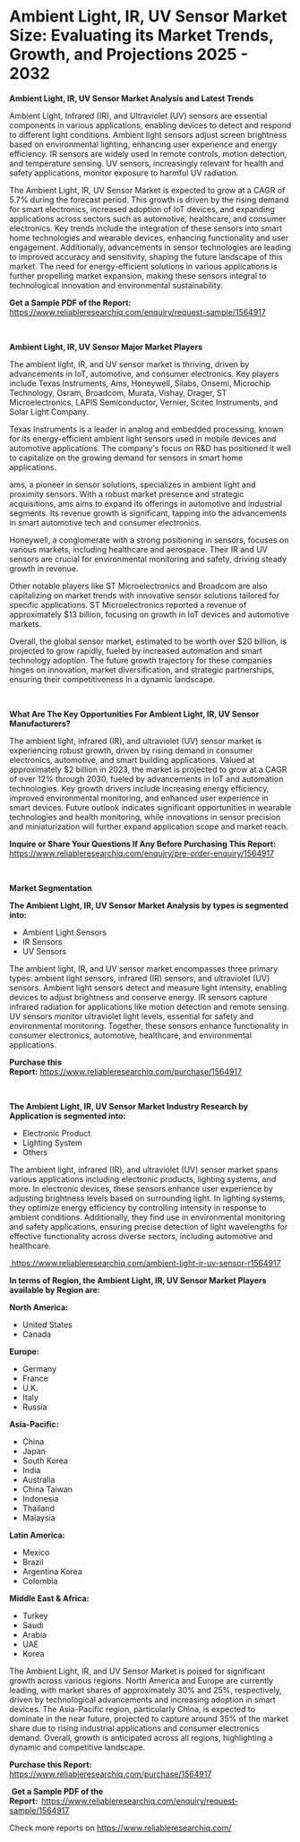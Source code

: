 <p><h1>Ambient Light, IR, UV Sensor Market Size: Evaluating its Market Trends, Growth, and Projections 2025 - 2032</h1></p><p><strong>Ambient Light, IR, UV Sensor Market Analysis and Latest Trends</strong></p>
<p><p>Ambient Light, Infrared (IR), and Ultraviolet (UV) sensors are essential components in various applications, enabling devices to detect and respond to different light conditions. Ambient light sensors adjust screen brightness based on environmental lighting, enhancing user experience and energy efficiency. IR sensors are widely used in remote controls, motion detection, and temperature sensing. UV sensors, increasingly relevant for health and safety applications, monitor exposure to harmful UV radiation.</p><p>The Ambient Light, IR, UV Sensor Market is expected to grow at a CAGR of 5.7% during the forecast period. This growth is driven by the rising demand for smart electronics, increased adoption of IoT devices, and expanding applications across sectors such as automotive, healthcare, and consumer electronics. Key trends include the integration of these sensors into smart home technologies and wearable devices, enhancing functionality and user engagement. Additionally, advancements in sensor technologies are leading to improved accuracy and sensitivity, shaping the future landscape of this market. The need for energy-efficient solutions in various applications is further propelling market expansion, making these sensors integral to technological innovation and environmental sustainability.</p></p>
<p><strong>Get a Sample PDF of the Report:&nbsp;</strong> <a href="https://www.reliableresearchiq.com/enquiry/request-sample/1564917?utm_campaign=1140&utm_medium=2&utm_source=Github&utm_content=ia&utm_term=12022025&utm_id=ambient-light-ir-uv-sensor">https://www.reliableresearchiq.com/enquiry/request-sample/1564917</a></p>
<p>&nbsp;</p>
<p><strong>Ambient Light, IR, UV Sensor Major Market Players</strong></p>
<p><p>The ambient light, IR, and UV sensor market is thriving, driven by advancements in IoT, automotive, and consumer electronics. Key players include Texas Instruments, Ams, Honeywell, Silabs, Onsemi, Microchip Technology, Osram, Broadcom, Murata, Vishay, Drager, ST Microelectronics, LAPIS Semiconductor, Vernier, Scitec Instruments, and Solar Light Company.</p><p>Texas Instruments is a leader in analog and embedded processing, known for its energy-efficient ambient light sensors used in mobile devices and automotive applications. The company's focus on R&D has positioned it well to capitalize on the growing demand for sensors in smart home applications.</p><p>ams, a pioneer in sensor solutions, specializes in ambient light and proximity sensors. With a robust market presence and strategic acquisitions, ams aims to expand its offerings in automotive and industrial segments. Its revenue growth is significant, tapping into the advancements in smart automotive tech and consumer electronics.</p><p>Honeywell, a conglomerate with a strong positioning in sensors, focuses on various markets, including healthcare and aerospace. Their IR and UV sensors are crucial for environmental monitoring and safety, driving steady growth in revenue.</p><p>Other notable players like ST Microelectronics and Broadcom are also capitalizing on market trends with innovative sensor solutions tailored for specific applications. ST Microelectronics reported a revenue of approximately $13 billion, focusing on growth in IoT devices and automotive markets.</p><p>Overall, the global sensor market, estimated to be worth over $20 billion, is projected to grow rapidly, fueled by increased automation and smart technology adoption. The future growth trajectory for these companies hinges on innovation, market diversification, and strategic partnerships, ensuring their competitiveness in a dynamic landscape.</p></p>
<p>&nbsp;</p>
<p><strong>What Are The Key Opportunities For Ambient Light, IR, UV Sensor Manufacturers?</strong></p>
<p><p>The ambient light, infrared (IR), and ultraviolet (UV) sensor market is experiencing robust growth, driven by rising demand in consumer electronics, automotive, and smart building applications. Valued at approximately $2 billion in 2023, the market is projected to grow at a CAGR of over 12% through 2030, fueled by advancements in IoT and automation technologies. Key growth drivers include increasing energy efficiency, improved environmental monitoring, and enhanced user experience in smart devices. Future outlook indicates significant opportunities in wearable technologies and health monitoring, while innovations in sensor precision and miniaturization will further expand application scope and market reach.</p></p>
<p><strong>Inquire or Share Your Questions If Any Before Purchasing This Report:</strong> <a href="https://www.reliableresearchiq.com/enquiry/pre-order-enquiry/1564917?utm_campaign=1140&utm_medium=2&utm_source=Github&utm_content=ia&utm_term=12022025&utm_id=ambient-light-ir-uv-sensor">https://www.reliableresearchiq.com/enquiry/pre-order-enquiry/1564917</a></p>
<p>&nbsp;</p>
<p><strong>Market Segmentation</strong></p>
<p><strong>The Ambient Light, IR, UV Sensor Market Analysis by types is segmented into:</strong></p>
<p><ul><li>Ambient Light Sensors</li><li>IR Sensors</li><li>UV Sensors</li></ul></p>
<p><p>The ambient light, IR, and UV sensor market encompasses three primary types: ambient light sensors, infrared (IR) sensors, and ultraviolet (UV) sensors. Ambient light sensors detect and measure light intensity, enabling devices to adjust brightness and conserve energy. IR sensors capture infrared radiation for applications like motion detection and remote sensing. UV sensors monitor ultraviolet light levels, essential for safety and environmental monitoring. Together, these sensors enhance functionality in consumer electronics, automotive, healthcare, and environmental applications.</p></p>
<p><strong>Purchase this Report:&nbsp;</strong><a href="https://www.reliableresearchiq.com/purchase/1564917?utm_campaign=1140&utm_medium=2&utm_source=Github&utm_content=ia&utm_term=12022025&utm_id=ambient-light-ir-uv-sensor">https://www.reliableresearchiq.com/purchase/1564917</a></p>
<p>&nbsp;</p>
<p><strong>The Ambient Light, IR, UV Sensor Market Industry Research by Application is segmented into:</strong></p>
<p><ul><li>Electronic Product</li><li>Lighting System</li><li>Others</li></ul></p>
<p><p>The ambient light, infrared (IR), and ultraviolet (UV) sensor market spans various applications including electronic products, lighting systems, and more. In electronic devices, these sensors enhance user experience by adjusting brightness levels based on surrounding light. In lighting systems, they optimize energy efficiency by controlling intensity in response to ambient conditions. Additionally, they find use in environmental monitoring and safety applications, ensuring precise detection of light wavelengths for effective functionality across diverse sectors, including automotive and healthcare.</p></p>
<p><a href="https://www.reliableresearchiq.com/ambient-light-ir-uv-sensor-r1564917?utm_campaign=1140&utm_medium=2&utm_source=Github&utm_content=ia&utm_term=12022025&utm_id=ambient-light-ir-uv-sensor">&nbsp;https://www.reliableresearchiq.com/ambient-light-ir-uv-sensor-r1564917</a></p>
<p><strong>In terms of Region, the Ambient Light, IR, UV Sensor Market Players available by Region are:</strong></p>
<p>
    <p> <strong> North America: </strong>
        <ul>
            <li>United States</li>
            <li>Canada</li>
        </ul>
        </p> 
    <p> <strong> Europe: </strong>
        <ul>
            <li>Germany</li>
            <li>France</li>
            <li>U.K.</li>
            <li>Italy</li>
            <li>Russia</li>
        </ul>
        </p> 
    <p> <strong> Asia-Pacific: </strong>
        <ul>
            <li>China</li>
            <li>Japan</li>
            <li>South Korea</li>
            <li>India</li>
            <li>Australia</li>
            <li>China Taiwan</li>
            <li>Indonesia</li>
            <li>Thailand</li>
            <li>Malaysia</li>
        </ul>
        </p> 
    <p> <strong> Latin America: </strong>
        <ul>
            <li>Mexico</li>
            <li>Brazil</li>
            <li>Argentina Korea</li>
            <li>Colombia</li>
        </ul>
        </p> 
    <p> <strong> Middle East & Africa: </strong>
        <ul>
            <li>Turkey</li>
            <li>Saudi</li>
            <li>Arabia</li>
            <li>UAE</li>
            <li>Korea</li>
        </ul>
    </p>
    </p>
<p><p>The Ambient Light, IR, and UV Sensor Market is poised for significant growth across various regions. North America and Europe are currently leading, with market shares of approximately 30% and 25%, respectively, driven by technological advancements and increasing adoption in smart devices. The Asia-Pacific region, particularly China, is expected to dominate in the near future, projected to capture around 35% of the market share due to rising industrial applications and consumer electronics demand. Overall, growth is anticipated across all regions, highlighting a dynamic and competitive landscape.</p></p>
<p><strong>Purchase this Report: </strong><a href="https://www.reliableresearchiq.com/purchase/1564917?utm_campaign=1140&utm_medium=2&utm_source=Github&utm_content=ia&utm_term=12022025&utm_id=ambient-light-ir-uv-sensor">https://www.reliableresearchiq.com/purchase/1564917</a></p>
<p>&nbsp;<strong>Get a Sample PDF of the Report:&nbsp;&nbsp;</strong><a href="https://www.reliableresearchiq.com/enquiry/request-sample/1564917?utm_campaign=1140&utm_medium=2&utm_source=Github&utm_content=ia&utm_term=12022025&utm_id=ambient-light-ir-uv-sensor">https://www.reliableresearchiq.com/enquiry/request-sample/1564917</a></p>
<p><strong></strong></p>
<p>Check more reports on <a href="https://www.reliableresearchiq.com/?utm_campaign=1140&utm_medium=2&utm_source=Github&utm_content=ia&utm_term=12022025&utm_id=ambient-light-ir-uv-sensor">https://www.reliableresearchiq.com/</a></p>